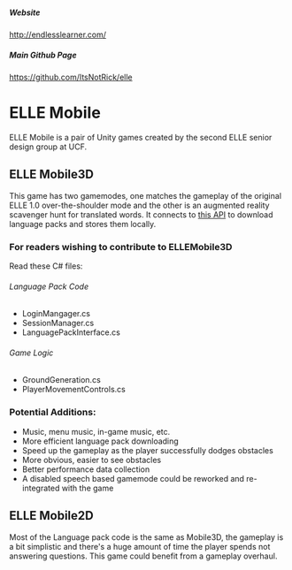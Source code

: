 ##### Website
http://endlesslearner.com/
##### Main Github Page
https://github.com/ItsNotRick/elle

# ELLE Mobile
ELLE Mobile is a pair of Unity games created by the second ELLE senior design group at UCF.


## ELLE Mobile3D
This game has two gamemodes, one matches the gameplay of the original ELLE 1.0 over-the-shoulder mode and the other is an augmented reality scavenger hunt for translated words. It connects to [this API](https://github.com/ItsNotRick/elle-web-service) to download language packs and stores them locally.

### For readers wishing to contribute to ELLEMobile3D
Read these C# files:
###### Language Pack Code
* LoginMangager.cs
* SessionManager.cs
* LanguagePackInterface.cs
###### Game Logic
* GroundGeneration.cs
* PlayerMovementControls.cs
### Potential Additions:
* Music, menu music, in-game music, etc.
* More efficient language pack downloading
* Speed up the gameplay as the player successfully dodges obstacles
* More obvious, easier to see obstacles
* Better performance data collection
* A disabled speech based gamemode could be reworked and re-integrated with the game

## ELLE Mobile2D
Most of the Language pack code is the same as Mobile3D, the gameplay is a bit simplistic and there's a huge amount of time the player spends not answering questions. This game could benefit from a gameplay overhaul.
